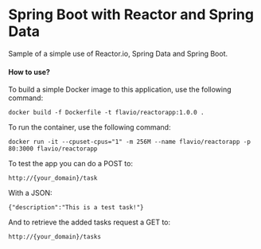 # Spring Boot with Reactor and Spring Data
Sample of a simple use of Reactor.io, Spring Data and Spring Boot.

#### How to use?

To build a simple Docker image to this application, use the following command:

    docker build -f Dockerfile -t flavio/reactorapp:1.0.0 .

To run the container, use the following command:

    docker run -it --cpuset-cpus="1" -m 256M --name flavio/reactorapp -p 80:3000 flavio/reactorapp

To test the app you can do a POST to:

    http://{your_domain}/task

With a JSON:

    {"description":"This is a test task!"}

And to retrieve the added tasks request a GET to:

    http://{your_domain}/tasks
